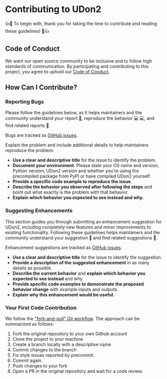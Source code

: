 # Contributing to UDon2

:+1::tada: To begin with, thank you for taking the time to contribute and reading these guidelines! :tada::+1:

## Code of Conduct

We want our open source community to be inclusive and to follow high standards of communication. By participating and contributing to this project, you agree to uphold our [Code of Conduct](https://github.com/udon2/udon2/blob/master/CODE_OF_CONDUCT.md).

## How Can I Contribute?

### Reporting Bugs

Please follow the guidelines below, as it helps maintainers and the community understand your report :pencil:, reproduce the behavior :computer: :computer:, and find related reports :mag_right:.

Bugs are tracked as [GitHub issues](https://guides.github.com/features/issues/).

Explain the problem and include additional details to help maintainers reproduce the problem:

* **Use a clear and descriptive title** for the issue to identify the problem.
* **Document your environment**. Please state your OS name and version, Python version, UDon2 version and whether you're using the precompiled package from PyPI or have compiled UDon2 yourself.
* **Provide a specific code example to reproduce the issue**.
* **Describe the behavior you observed after following the steps** and point out what exactly is the problem with that behavior.
* **Explain which behavior you expected to see instead and why.**

### Suggesting Enhancements

This section guides you through submitting an enhancement suggestion for UDon2, including completely new features and minor improvements to existing functionality. Following these guidelines helps maintainers and the community understand your suggestion :pencil: and find related suggestions :mag_right:.

Enhancement suggestions are tracked as [GitHub issues](https://guides.github.com/features/issues/).

* **Use a clear and descriptive title** for the issue to identify the suggestion.
* **Provide a description of the suggested enhancement** in as many details as possible.
* **Describe the current behavior** and **explain which behavior you expected to see instead** and why.
* **Provide specific code examples to demonstrate the proposed behavior change** with example inputs and outputs.
* **Explain why this enhancement would be useful**.

### Your First Code Contribution

We follow the ["fork-and-pull" Git workflow](https://github.com/susam/gitpr). The approach can be summarized as follows:

1. Fork the original repository to your own Github account
2. Clone the project to your machine
3. Create a branch locally with a descriptive name
4. Commit changes to the branch
5. Fix style issues reported by precommit.
6. Commit again.
7. Push changes to your fork
8. Open a PR in the original repository and wait for a code review.

